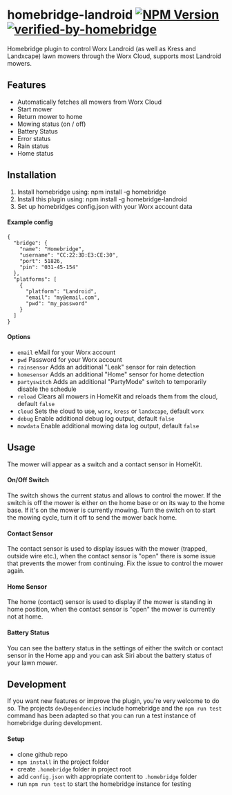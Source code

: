 # homebridge-landroid [![NPM Version](https://img.shields.io/npm/v/homebridge-landroid.svg)](https://www.npmjs.com/package/homebridge-landroid) [![verified-by-homebridge](https://badgen.net/badge/homebridge/verified/purple)](https://github.com/homebridge/homebridge/wiki/Verified-Plugins)
Homebridge plugin to control Worx Landroid (as well as Kress and Landxcape) lawn mowers through the Worx Cloud, supports most Landroid mowers.

## Features
 - Automatically fetches all mowers from Worx Cloud
 - Start mower
 - Return mower to home
 - Mowing status (on / off)
 - Battery Status
 - Error status
 - Rain status
 - Home status

## Installation
1. Install homebridge using: npm install -g homebridge
2. Install this plugin using: npm install -g homebridge-landroid
3. Set up homebridges config.json with your Worx account data

#### Example config
```
{
  "bridge": {
    "name": "Homebridge",
    "username": "CC:22:3D:E3:CE:30",
    "port": 51826,
    "pin": "031-45-154"
  },
  "platforms": [
    {
      "platform": "Landroid",
      "email": "my@email.com",
      "pwd": "my_password"
    }
  ]
}
```

#### Options
 - `email` eMail for your Worx account
 - `pwd` Password for your Worx account
 - `rainsensor` Adds an additional "Leak" sensor for rain detection
 - `homesensor` Adds an additional "Home" sensor for home detection
 - `partyswitch` Adds an additional "PartyMode" switch to temporarily disable the schedule
 - `reload` Clears all mowers in HomeKit and reloads them from the cloud, default `false`
 - `cloud` Sets the cloud to use, `worx`, `kress` or `landxcape`, default `worx`
 - `debug` Enable additional debug log output, default `false`
 - `mowdata` Enable additional mowing data log output, default `false`

## Usage
 The mower will appear as a switch and a contact sensor in HomeKit.

#### On/Off Switch
The switch shows the current status and allows to control the mower. If the switch is off the mower is either on the home base or on its way to the home base. If it's on the mower is currently mowing. Turn the switch on to start the mowing cycle, turn it off to send the mower back home.

#### Contact Sensor
The contact sensor is used to display issues with the mower (trapped, outside wire etc.), when the contact sensor is "open" there is some issue that prevents the mower from continuing. Fix the issue to control the mower again.

#### Home Sensor
The home (contact) sensor is used to display if the mower is standing in home position, when the contact sensor is "open" the mower is currently not at home.

#### Battery Status
You can see the battery status in the settings of either the switch or contact sensor in the Home app and you can ask Siri about the battery status of your lawn mower.

## Development
If you want new features or improve the plugin, you're very welcome to do so. The projects `devDependencies` include homebridge and the `npm run test` command has been adapted so that you can run a test instance of homebridge during development. 
#### Setup
- clone github repo
- `npm install` in the project folder
- create `.homebridge` folder in project root
- add `config.json` with appropriate content to `.homebridge` folder
- run `npm run test` to start the homebridge instance for testing

